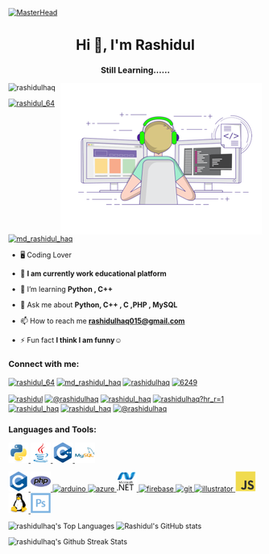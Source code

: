 [![MasterHead](https://mir-s3-cdn-cf.behance.net/project_modules/fs/54b6c068097599.5b50bca476b9b.gif)](https://rishavchanda.io)
<h1 align="center">Hi 👋, I'm Rashidul </h1>
<h3 align="center">Still Learning......</h3>
<img align="right" alt="Coding" width="400" src="https://raw.githubusercontent.com/pspiagicw/pspiagicw/master/gif3.gif">
<p align="left"> <img src="https://komarev.com/ghpvc/?username=rashidulhaq&label=Profile%20views&color=0e75b6&style=flat" alt="rashidulhaq" /> </p>

<p align="left"> <a href="https://instagram.com/rashidul_64" target="_blank"><img src="https://img.shields.io/badge/Follow-MD RASHIDUL HAQ-833AB4?style=for-the-badge&logo=instagram&logoColor=red" alt="rashidul_64" /></a> </p>

<p align="left"> <a href="https://twitter.com/md_rashidul_haq" target="blank"><img src="https://img.shields.io/twitter/follow/md_rashidul_haq?logo=twitter&style=for-the-badge" alt="md_rashidul_haq" /></a> </p>

- 🖥 Coding Lover

- 🔭 **I am currently work educational platform**

- 🌱 I’m learning **Python , C++**

- 💬 Ask me about **Python, C++ , C ,PHP , MySQL**

- 📫 How to reach me **rashidulhaq015@gmail.com**

- ⚡ Fun fact **I think I am funny☺**





<h3 align="left">Connect with me:</h3>
<a href="https://instagram.com/rashidul_64" target="blank"><img align="center" src="https://raw.githubusercontent.com/rahuldkjain/github-profile-readme-generator/master/src/images/icons/Social/instagram.svg" alt="rashidul_64" height="30" width="40" /></a>
<a href="https://twitter.com/md_rashidul_haq" target="blank"><img align="center" src="https://raw.githubusercontent.com/rahuldkjain/github-profile-readme-generator/master/src/images/icons/Social/twitter.svg" alt="md_rashidul_haq" height="30" width="40" /></a>
<a href="https://linkedin.com/in/rashidulhaq" target="blank"><img align="center" src="https://raw.githubusercontent.com/rahuldkjain/github-profile-readme-generator/master/src/images/icons/Social/linked-in-alt.svg" alt="rashidulhaq" height="30" width="40" /></a>
<a href="https://discord.gg/6249" target="blank"><img align="center" src="https://raw.githubusercontent.com/rahuldkjain/github-profile-readme-generator/master/src/images/icons/Social/discord.svg" alt="6249" height="30" width="40" /></a>



<p align="left">
  
<a href="https://stackoverflow.com//users/21231974/rashidul" target="blank"><img align="center" src="https://raw.githubusercontent.com/rahuldkjain/github-profile-readme-generator/master/src/images/icons/Social/stack-overflow.svg" alt="rashidul" height="30" width="40" /></a>
<a href="https://medium.com/@rashidulhaq" target="blank"><img align="center" src="https://raw.githubusercontent.com/rahuldkjain/github-profile-readme-generator/master/src/images/icons/Social/medium.svg" alt="@rashidulhaq" height="30" width="40" /></a>
<a href="https://www.codechef.com/users/rashidul_haq" target="blank"><img align="center" src="https://cdn.jsdelivr.net/npm/simple-icons@3.1.0/icons/codechef.svg" alt="rashidul_haq" height="30" width="40" /></a>
<a href="https://www.hackerrank.com/rashidulhaq?hr_r=1" target="blank"><img align="center" src="https://raw.githubusercontent.com/rahuldkjain/github-profile-readme-generator/master/src/images/icons/Social/hackerrank.svg" alt="rashidulhaq?hr_r=1" height="30" width="40" /></a>
<a href="https://codeforces.com/profile/rashidul_haq" target="blank"><img align="center" src="https://raw.githubusercontent.com/rahuldkjain/github-profile-readme-generator/master/src/images/icons/Social/codeforces.svg" alt="rashidul_haq" height="30" width="40" /></a>
<a href="https://www.leetcode.com/rashidul_haq" target="blank"><img align="center" src="https://raw.githubusercontent.com/rahuldkjain/github-profile-readme-generator/master/src/images/icons/Social/leet-code.svg" alt="rashidul_haq" height="30" width="40" /></a>
<a href="https://www.hackerearth.com/@rashidulhaq" target="blank"><img align="center" src="https://raw.githubusercontent.com/rahuldkjain/github-profile-readme-generator/master/src/images/icons/Social/hackerearth.svg" alt="@rashidulhaq" height="30" width="40" /></a>

</p>

<h3 align="left">Languages and Tools:</h3>
<a href="https://www.python.org" target="_blank" rel="noreferrer"> <img src="https://raw.githubusercontent.com/devicons/devicon/master/icons/python/python-original.svg" alt="python" width="40" height="40"/> </a> 
  <a href="https://www.java.com" target="_blank" rel="noreferrer"> <img src="https://raw.githubusercontent.com/devicons/devicon/master/icons/java/java-original.svg" alt="java" width="40" height="40"/> </a> 
   <a href="https://www.w3schools.com/cpp/" target="_blank" rel="noreferrer"> <img src="https://raw.githubusercontent.com/devicons/devicon/master/icons/cplusplus/cplusplus-original.svg" alt="cplusplus" width="40" height="40"/> </a> 
    <a href="https://www.mysql.com/" target="_blank" rel="noreferrer"> <img src="https://raw.githubusercontent.com/devicons/devicon/master/icons/mysql/mysql-original-wordmark.svg" alt="mysql" width="40" height="40"/> </a> 

<p align="left"> 
    <a href="https://www.cprogramming.com/" target="_blank" rel="noreferrer"> <img src="https://raw.githubusercontent.com/devicons/devicon/master/icons/c/c-original.svg" alt="c" width="40" height="40"/> </a>
    <a href="https://www.php.net" target="_blank" rel="noreferrer"> <img src="https://raw.githubusercontent.com/devicons/devicon/master/icons/php/php-original.svg" alt="php" width="40" height="40"/> </a>
  <a href="https://www.arduino.cc/" target="_blank" rel="noreferrer"> <img src="https://cdn.worldvectorlogo.com/logos/arduino-1.svg" alt="arduino" width="40" height="40"/> </a> 
<a href="https://azure.microsoft.com/en-in/" target="_blank" rel="noreferrer"> <img src="https://www.vectorlogo.zone/logos/microsoft_azure/microsoft_azure-icon.svg" alt="azure" width="40" height="40"/> </a> <a href="https://dotnet.microsoft.com/" target="_blank" rel="noreferrer"> <img src="https://raw.githubusercontent.com/devicons/devicon/master/icons/dot-net/dot-net-original-wordmark.svg" alt="dotnet" width="40" height="40"/> </a> 
  <a href="https://firebase.google.com/" target="_blank" rel="noreferrer"> <img src="https://www.vectorlogo.zone/logos/firebase/firebase-icon.svg" alt="firebase" width="40" height="40"/> </a> 
  <a href="https://git-scm.com/" target="_blank" rel="noreferrer"> <img src="https://www.vectorlogo.zone/logos/git-scm/git-scm-icon.svg" alt="git" width="40" height="40"/> 
  </a> <a href="https://www.adobe.com/in/products/illustrator.html" target="_blank" rel="noreferrer"> <img src="https://www.vectorlogo.zone/logos/adobe_illustrator/adobe_illustrator-icon.svg" alt="illustrator" width="40" height="40"/> </a> 
  <a href="https://developer.mozilla.org/en-US/docs/Web/JavaScript" target="_blank" rel="noreferrer"> <img src="https://raw.githubusercontent.com/devicons/devicon/master/icons/javascript/javascript-original.svg" alt="javascript" width="40" height="40"/> </a> 
  <a href="https://www.linux.org/" target="_blank" rel="noreferrer"> <img src="https://raw.githubusercontent.com/devicons/devicon/master/icons/linux/linux-original.svg" alt="linux" width="40" height="40"/> </a> 
  <a href="https://www.photoshop.com/en" target="_blank" rel="noreferrer"> <img src="https://raw.githubusercontent.com/devicons/devicon/master/icons/photoshop/photoshop-line.svg" alt="photoshop" width="40" height="40"/> </a> 
  </p>

<p align="left">
  <img src="https://github-readme-stats.vercel.app/api/top-langs/?username=rashidulhaq&langs_count=8&layout=compact&theme=radical&exclude_repo=rashidulhaq.github.io" alt="rashidulhaq's Top Languages" /> <img src="https://github-readme-stats.vercel.app/api?username=rashidulhaq&show_icons=true&theme=radical" alt="Rashidul's GitHub stats" />
</p>



<p align="">
  <img src="https://github-readme-streak-stats.herokuapp.com?user=rashidulhaq&theme=radical&fire=red&hide_border=true&ring=dd2727&currStreakNum=f9d71c&sideLabels=f9d71c&currStreakLabel=dd2727" alt="rashidulhaq's Github Streak Stats"/>
</p>



